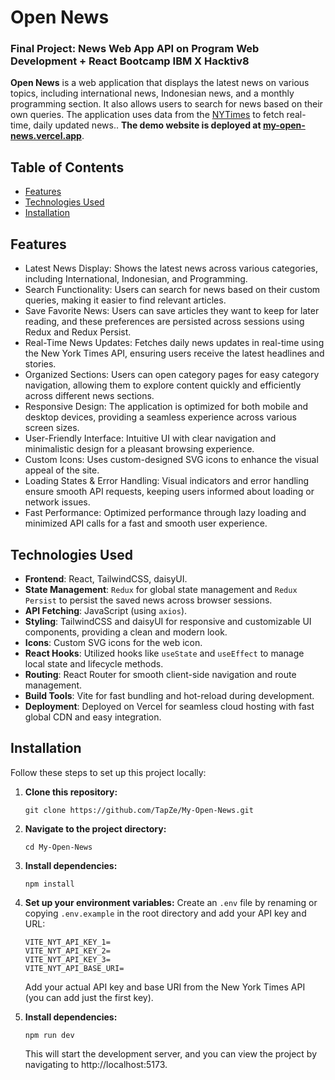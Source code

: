 # Open News

### Final Project: News Web App API on Program Web Development + React Bootcamp IBM X Hacktiv8

**Open News** is a web application that displays the latest news on various topics, including international news, Indonesian news, and a monthly programming section. It also allows users to search for news based on their own queries. The application uses data from the [NYTimes](https://developer.nytimes.com) to fetch real-time, daily updated news.. **The demo website is deployed at [my-open-news.vercel.app](https://my-open-news.vercel.app)**.

## Table of Contents

- [Features](#features)
- [Technologies Used](#technologies-used)
- [Installation](#installation)

## Features

- Latest News Display: Shows the latest news across various categories, including International, Indonesian, and Programming.
- Search Functionality: Users can search for news based on their custom queries, making it easier to find relevant articles.
- Save Favorite News: Users can save articles they want to keep for later reading, and these preferences are persisted across sessions using Redux and Redux Persist.
- Real-Time News Updates: Fetches daily news updates in real-time using the New York Times API, ensuring users receive the latest headlines and stories.
- Organized Sections: Users can open category pages for easy category navigation, allowing them to explore content quickly and efficiently across different news sections.
- Responsive Design: The application is optimized for both mobile and desktop devices, providing a seamless experience across various screen sizes.
- User-Friendly Interface: Intuitive UI with clear navigation and minimalistic design for a pleasant browsing experience.
- Custom Icons: Uses custom-designed SVG icons to enhance the visual appeal of the site.
- Loading States & Error Handling: Visual indicators and error handling ensure smooth API requests, keeping users informed about loading or network issues.
- Fast Performance: Optimized performance through lazy loading and minimized API calls for a fast and smooth user experience.

## Technologies Used

- **Frontend**: React, TailwindCSS, daisyUI.
- **State Management**: `Redux` for global state management and `Redux Persist` to persist the saved news across browser sessions.
- **API Fetching**: JavaScript (using `axios`).
- **Styling**: TailwindCSS and daisyUI for responsive and customizable UI components, providing a clean and modern look.
- **Icons**: Custom SVG icons for the web icon.
- **React Hooks**: Utilized hooks like `useState` and `useEffect` to manage local state and lifecycle methods.
- **Routing**: React Router for smooth client-side navigation and route management.
- **Build Tools**: Vite for fast bundling and hot-reload during development.
- **Deployment**: Deployed on Vercel for seamless cloud hosting with fast global CDN and easy integration.

## Installation
Follow these steps to set up this project locally:

1. **Clone this repository:**

   ```
   git clone https://github.com/TapZe/My-Open-News.git
   ```

2. **Navigate to the project directory:**

   ```
   cd My-Open-News
   ```

3. **Install dependencies:**

   ```
   npm install
   ```

4. **Set up your environment variables:**
   Create an `.env` file by renaming or copying `.env.example` in the root directory and add your API key and URL:

   ```
   VITE_NYT_API_KEY_1=
   VITE_NYT_API_KEY_2=
   VITE_NYT_API_KEY_3=
   VITE_NYT_API_BASE_URI=
   ```
   Add your actual API key and base URI from the New York Times API (you can add just the first key).

5. **Install dependencies:**

   ```
   npm run dev
   ```
   This will start the development server, and you can view the project by navigating to http://localhost:5173.

